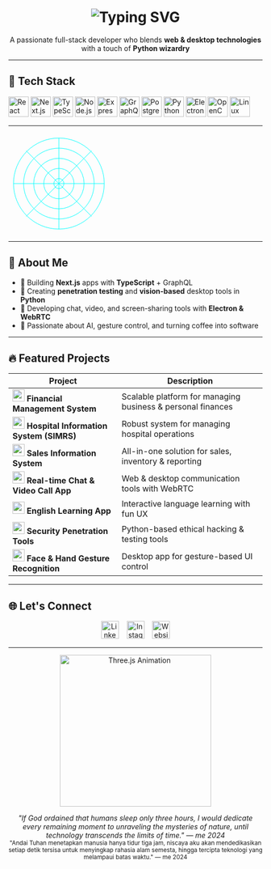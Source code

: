 <!-- README.md -->

<h1 align="center">
  <img src="https://readme-typing-svg.herokuapp.com/?font=Fira+Code&size=30&pause=1000&color=00F7FF&center=true&vCenter=true&width=800&lines=Hey+there!+I'm+Ridwan+Taufik;Fullstack+Developer;Web+%26+Desktop+Specialist" alt="Typing SVG" />
</h1>


<p align="center">A passionate full-stack developer who blends <strong>web & desktop technologies</strong> with a touch of <strong>Python wizardry</strong></p>

---

## 🚀 Tech Stack

<img src="https://cdn.jsdelivr.net/gh/devicons/devicon/icons/react/react-original.svg" width="40" title="React" />
<img src="https://cdn.jsdelivr.net/gh/devicons/devicon/icons/nextjs/nextjs-original-wordmark.svg" width="40" title="Next.js" />
<img src="https://cdn.jsdelivr.net/gh/devicons/devicon/icons/typescript/typescript-original.svg" width="40" title="TypeScript" />
<img src="https://cdn.jsdelivr.net/gh/devicons/devicon/icons/nodejs/nodejs-original.svg" width="40" title="Node.js" />
<img src="https://cdn.jsdelivr.net/gh/devicons/devicon/icons/express/express-original.svg" width="40" title="Express" />
<img src="https://cdn.jsdelivr.net/gh/devicons/devicon/icons/graphql/graphql-plain.svg" width="40" title="GraphQL" />
<img src="https://cdn.jsdelivr.net/gh/devicons/devicon/icons/postgresql/postgresql-original.svg" width="40" title="PostgreSQL" />
<img src="https://cdn.jsdelivr.net/gh/devicons/devicon/icons/python/python-original.svg" width="40" title="Python" />
<img src="https://cdn.jsdelivr.net/gh/devicons/devicon/icons/electron/electron-original.svg" width="40" title="Electron" />
<img src="https://cdn.jsdelivr.net/gh/devicons/devicon/icons/opencv/opencv-original.svg" width="40" title="OpenCV" />
<img src="https://cdn.jsdelivr.net/gh/devicons/devicon/icons/linux/linux-original.svg" width="40" title="Linux" />


---

<svg width="200" height="200" viewBox="0 0 200 200" xmlns="http://www.w3.org/2000/svg">
  <!-- Lingkaran jaring laba-laba -->
  <circle cx="100" cy="100" r="90" stroke="#0ff" stroke-width="1" fill="none" />
  <circle cx="100" cy="100" r="70" stroke="#0ff" stroke-width="1" fill="none" />
  <circle cx="100" cy="100" r="50" stroke="#0ff" stroke-width="1" fill="none" />
  <circle cx="100" cy="100" r="30" stroke="#0ff" stroke-width="1" fill="none" />
  <circle cx="100" cy="100" r="10" stroke="#0ff" stroke-width="1" fill="none" />
  
  <!-- Garis jaring laba-laba -->
  <line x1="100" y1="10" x2="100" y2="190" stroke="#0ff" stroke-width="1" />
  <line x1="10" y1="100" x2="190" y2="100" stroke="#0ff" stroke-width="1" />
  <line x1="35" y1="35" x2="165" y2="165" stroke="#0ff" stroke-width="1" />
  <line x1="165" y1="35" x2="35" y2="165" stroke="#0ff" stroke-width="1" />
  
  <!-- Animasi putar lambat -->
  <animateTransform 
    attributeName="transform" 
    attributeType="XML" 
    type="rotate" 
    from="0 100 100" 
    to="360 100 100" 
    dur="60s" 
    repeatCount="indefinite" />
</svg>

---

## 🧠 About Me

- 🔧 Building **Next.js** apps with **TypeScript** + GraphQL  
- 🧪 Creating **penetration testing** and **vision-based** desktop tools in **Python**  
- 🔌 Developing chat, video, and screen-sharing tools with **Electron & WebRTC**  
- 🤖 Passionate about AI, gesture control, and turning coffee into software

---

## 🔥 Featured Projects

| Project | Description |
|--------|-------------|
| <img src="https://img.icons8.com/color/48/finance.png" width="24" /> **Financial Management System** | Scalable platform for managing business & personal finances |
| <img src="https://img.icons8.com/color/48/hospital-room.png" width="24" /> **Hospital Information System (SIMRS)** | Robust system for managing hospital operations |
| <img src="https://img.icons8.com/color/48/sales-performance.png" width="24" /> **Sales Information System** | All-in-one solution for sales, inventory & reporting |
| <img src="https://img.icons8.com/color/48/video-call.png" width="24" /> **Real-time Chat & Video Call App** | Web & desktop communication tools with WebRTC |
| <img src="https://img.icons8.com/color/48/language-skill.png" width="24" /> **English Learning App** | Interactive language learning with fun UX |
| <img src="https://img.icons8.com/color/48/anonymous-mask.png" width="24" /> **Security Penetration Tools** | Python-based ethical hacking & testing tools |
| <img src="https://img.icons8.com/color/48/hand.png" width="24" /> **Face & Hand Gesture Recognition** | Desktop app for gesture-based UI control |

---

## 🌐 Let's Connect

<p align="center">
  <a href="https://www.linkedin.com/in/ridwan-taufik-b3624325a/"><img src="https://img.icons8.com/ios-filled/50/0A66C2/linkedin.png" width="35" title="LinkedIn"/></a>
  &nbsp;&nbsp;
  <a href="https://www.instagram.com/ridwantaufk/"><img src="https://img.icons8.com/ios-filled/50/E4405F/instagram-new.png" width="35" title="Instagram"/></a>
  &nbsp;&nbsp;
  <a href="https://ridwantaufk.github.io/ridwan-portfolio-fullstack-developer/"><img src="https://img.icons8.com/ios-filled/50/000000/domain.png" width="35" title="Website"/></a>
</p>

---

<p align="center">
  <img src="./assets/ImageToStl.com_3d-Hologramm-(Wavefront+OBJ).obj.gif" width="300" alt="Three.js Animation" />
</p>
<p align="center">
  <em>"If God ordained that humans sleep only three hours, I would dedicate every remaining moment to unraveling the mysteries of nature, until technology transcends the limits of time." — me 2024</em><br />
  <small>"Andai Tuhan menetapkan manusia hanya tidur tiga jam, niscaya aku akan mendedikasikan setiap detik tersisa untuk menyingkap rahasia alam semesta, hingga tercipta teknologi yang melampaui batas waktu." — me 2024</small>
</p>


